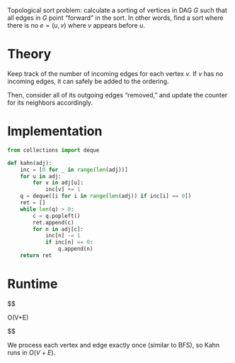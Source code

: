 

Topological sort problem: calculate a sorting of vertices in DAG $G$ such that all edges in $G$ point “forward” in the sort. In other words, find a sort where there is no $e = (u, v)$ where $v$ appears before $u$.

# Theory
Keep track of the number of incoming edges for each vertex $v$. If $v$ has no incoming edges, it can safely be added to the ordering.

Then, consider all of its outgoing edges “removed,” and update the counter for its neighbors accordingly.

# Implementation
```python
from collections import deque

def kahn(adj):
	inc = [0 for _ in range(len(adj))]
	for u in adj:
		for v in adj[u]:
			inc[v] += 1
	q = deque([i for i in range(len(adj)) if inc[i] == 0])
	ret = []
	while len(q) > 0:
		c = q.popleft()
		ret.append(c)
		for n in adj[c]:
			inc[n] -= 1
			if inc[n] == 0:
				q.append(n)
	return ret
```

# Runtime

$$

 O(V+E) 

$$

We process each vertex and edge exactly once (similar to BFS), so Kahn runs in $O(V+E)$.


